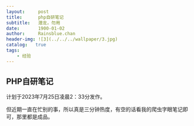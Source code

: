 ```yaml
---
layout:     post
title:      php自研笔记
subtitle:   潜龙，勿用
date:       1900-01-02
author:     Rainsblue.chan
header-img: ![3](../../../wallpaper/3.jpg)
catalog:   true
tags:
    - 经验
---
```


## PHP自研笔记

计划于2023年7月25日凌晨2：33分发作。

但近期一直在忙别的事，所以真是三分钟热度，有空的话看我的爬虫字眼笔记即可，那里都是成品。



